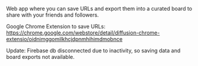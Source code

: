 Web app where you can save URLs and export them into a curated board to share with your friends and followers. 

Google Chrome Extension to save URLs: https://chrome.google.com/webstore/detail/diffusion-chrome-extensio/oidnimggomilkhcjdpnmhihimdmobnce

Update: Firebase db disconnected due to inactivity, so saving data and board exports not available.
